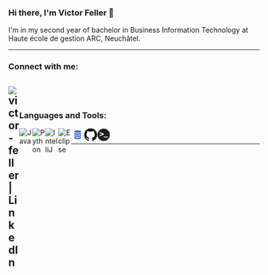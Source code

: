 <!--
**VictorFeller/VictorFeller** is a ✨ _special_ ✨ repository because its `README.md` (this file) appears on your GitHub profile.

Here are some ideas to get you started:

- 🔭 I’m currently working on ...
- 🌱 I’m currently learning ...
- 👯 I’m looking to collaborate on ...
- 🤔 I’m looking for help with ...
- 💬 Ask me about ...
- 📫 How to reach me: ...
- 😄 Pronouns: ...
- ⚡ Fun fact: ...
-->

### Hi there, I'm Victor Feller 👋

I'm in my second year of bachelor in Business Information Technology at Haute école de gestion ARC, Neuchâtel.

---
### Connect with me:
[<img align="left" alt="victor-feller | LinkedIn" width="22px" src="https://cdn.jsdelivr.net/npm/simple-icons@v3/icons/linkedin.svg" title="LinkedIn" />][linkedin]
<br />
---
### Languages and Tools:

<img align="left" alt="Java" width="26px" src="https://raw.githubusercontent.com/jmnote/z-icons/master/svg/java.svg" title="Java" />
<img align="left" alt="Python" width="26px" src="https://raw.githubusercontent.com/jmnote/z-icons/master/svg/python.svg" title="Python" />
<img align="left" alt="IntelliJ" width="26px" src="https://raw.githubusercontent.com/jmnote/z-icons/master/svg/python.svg"  title="IntelliJ"/>
<img align="left" alt="Eclipse" width="26px" src="https://raw.githubusercontent.com/jmnote/z-icons/master/svg/python.svg" title="Eclipse" />
<img align="left" alt="SQL" width="26px" src="https://raw.githubusercontent.com/github/explore/80688e429a7d4ef2fca1e82350fe8e3517d3494d/topics/sql/sql.png" title="SQL" />
<img align="left" alt="GitHub" width="26px" src="https://raw.githubusercontent.com/github/explore/78df643247d429f6cc873026c0622819ad797942/topics/github/github.png" title="GitHub" />
<img align="left" alt="Terminal" width="26px" src="https://raw.githubusercontent.com/github/explore/80688e429a7d4ef2fca1e82350fe8e3517d3494d/topics/terminal/terminal.png" title="Terminal" />

<br />

---

[linkedin]: https://www.linkedin.com/in/victor-feller
<!--[website]: https://VFeller.com
[twitter]: https://twitter.com/codeSTACKr
[youtube]: https://youtube.com/codeSTACKr
[instagram]: https://instagram.com/codeSTACKr-->



<!-- Inspiration :
                  https://github.com/codeSTACKr/codeSTACKr/blob/master/README.md
                  https://www.youtube.com/watch?v=ECuqb5Tv9qI&ab_channel=codeSTACKr
-->

